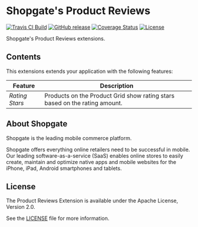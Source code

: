 # Shopgate's Product Reviews

[![Travis CI Build](https://travis-ci.org/shopgate/ext-product-reviews.svg?branch=master)](https://travis-ci.org/shopgate/ext-product-reviews)
[![GitHub release](https://img.shields.io/github/release/shopgate/ext-product-reviews.svg)]()
[![Coverage Status](https://coveralls.io/repos/github/shopgate/ext-product-reviews/badge.svg?branch=master)](https://coveralls.io/github/shopgate/ext-product-reviews?branch=master)
[![License](https://img.shields.io/badge/License-Apache%202.0-blue.svg)](https://opensource.org/licenses/Apache-2.0)

Shopgate's Product Reviews extensions.

## Contents

This extensions extends your application with the following features:

| Feature | Description |
| - | - |
| _Rating Stars_ | Products on the Product Grid show rating stars based on the rating amount. |

## About Shopgate

Shopgate is the leading mobile commerce platform.

Shopgate offers everything online retailers need to be successful in mobile. Our leading
software-as-a-service (SaaS) enables online stores to easily create, maintain and optimize native
apps and mobile websites for the iPhone, iPad, Android smartphones and tablets.

## License

The Product Reviews Extension is available under the Apache License, Version 2.0.

See the [LICENSE](./LICENSE) file for more information.
